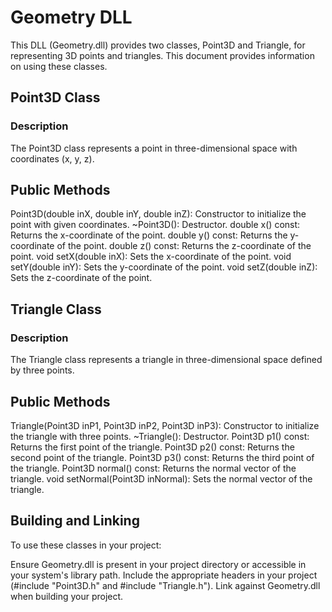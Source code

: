 
# Geometry DLL
This DLL (Geometry.dll) provides two classes, Point3D and Triangle, for representing 3D points and triangles. This document provides information on using these classes.

## Point3D Class
### Description
The Point3D class represents a point in three-dimensional space with coordinates (x, y, z).

## Public Methods
Point3D(double inX, double inY, double inZ): Constructor to initialize the point with given coordinates.
~Point3D(): Destructor.
double x() const: Returns the x-coordinate of the point.
double y() const: Returns the y-coordinate of the point.
double z() const: Returns the z-coordinate of the point.
void setX(double inX): Sets the x-coordinate of the point.
void setY(double inY): Sets the y-coordinate of the point.
void setZ(double inZ): Sets the z-coordinate of the point.
## Triangle Class
### Description
The Triangle class represents a triangle in three-dimensional space defined by three points.

## Public Methods
Triangle(Point3D inP1, Point3D inP2, Point3D inP3): Constructor to initialize the triangle with three points.
~Triangle(): Destructor.
Point3D p1() const: Returns the first point of the triangle.
Point3D p2() const: Returns the second point of the triangle.
Point3D p3() const: Returns the third point of the triangle.
Point3D normal() const: Returns the normal vector of the triangle.
void setNormal(Point3D inNormal): Sets the normal vector of the triangle.
## Building and Linking
To use these classes in your project:

Ensure Geometry.dll is present in your project directory or accessible in your system's library path.
Include the appropriate headers in your project (#include "Point3D.h" and #include "Triangle.h").
Link against Geometry.dll when building your project.
